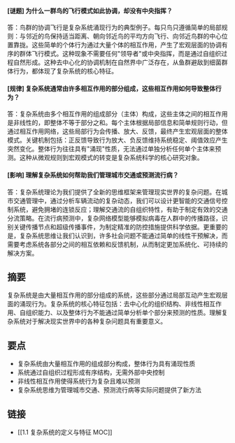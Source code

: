 #### [谜题] 为什么一群鸟的飞行模式如此协调，却没有中央指挥？

答：鸟群的协调飞行是复杂系统涌现行为的典型例子。每只鸟只遵循简单的局部规则：与邻近的鸟保持适当距离、朝向邻近鸟的平均方向飞行、向邻近鸟群的中心位置靠拢。这些简单的个体行为通过大量个体的相互作用，产生了宏观层面的协调有序的群体飞行模式。这种现象不需要任何"领导者"或中央指挥，而是通过自组织过程自然形成。这种去中心化的协调机制在自然界中广泛存在，从鱼群避敌到细菌群体行为，都体现了复杂系统的核心特征。

#### [规律] 复杂系统通常由许多相互作用的部分组成，这些相互作用如何导致整体行为？

答：复杂系统由多个相互作用的组成部分（主体）构成，这些主体之间的相互作用是非线性的，即整体不等于部分之和。每个主体根据局部信息和简单规则行动，但通过相互作用网络，这些局部行为会传播、放大、反馈，最终产生宏观层面的整体模式。关键机制包括：正反馈导致行为放大、负反馈维持系统稳定、阈值效应产生突然变化。整体行为往往具有"涌现"性质，无法通过单独分析任何单个主体来预测。这种从微观规则到宏观模式的转变是复杂系统科学的核心研究对象。

#### [影响] 理解复杂系统如何帮助我们管理城市交通或预测流行病？

答：复杂系统理论为我们提供了全新的思维框架来管理现实世界的复杂问题。在城市交通管理中，通过分析车辆流动的复杂动态，我们可以设计更智能的交通信号控制系统，避免拥堵的连锁反应；理解交通流的自组织特性，有助于制定有效的交通分流策略。在流行病预测中，复杂网络模型能够模拟病毒在人群中的传播路径，识别关键传播节点和超级传播事件，为制定精准的防控措施提供科学依据。更重要的是，复杂系统思维让我们认识到，许多社会问题不能通过简单的线性干预解决，而需要考虑系统各部分之间的相互依赖和反馈机制，从而制定更加系统化、可持续的解决方案。


## 摘要

复杂系统是由大量相互作用的部分组成的系统，这些部分通过局部互动产生宏观层面的涌现行为。复杂系统的核心特征包括：去中心化的组织结构、非线性相互作用、自组织能力、以及整体行为不能通过简单分析单个部分来预测的性质。理解复杂系统对于解决现实世界中的各种复杂问题具有重要意义。


## 要点

- 复杂系统由大量相互作用的组成部分构成，整体行为具有涌现性质
- 系统通过自组织过程形成有序结构，无需外部中央控制
- 非线性相互作用使得系统行为复杂且难以预测
- 复杂系统思维为管理城市交通、预测流行病等实际问题提供了新方法

## 链接

- [[1.1 复杂系统的定义与特征 MOC]]
